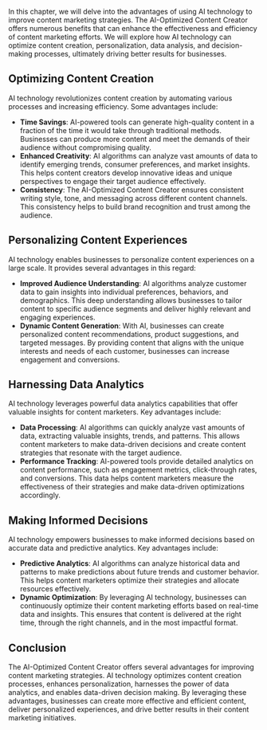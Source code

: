 
In this chapter, we will delve into the advantages of using AI technology to improve content marketing strategies. The AI-Optimized Content Creator offers numerous benefits that can enhance the effectiveness and efficiency of content marketing efforts. We will explore how AI technology can optimize content creation, personalization, data analysis, and decision-making processes, ultimately driving better results for businesses.

## Optimizing Content Creation

AI technology revolutionizes content creation by automating various processes and increasing efficiency. Some advantages include:

- **Time Savings**: AI-powered tools can generate high-quality content in a fraction of the time it would take through traditional methods. Businesses can produce more content and meet the demands of their audience without compromising quality.
- **Enhanced Creativity**: AI algorithms can analyze vast amounts of data to identify emerging trends, consumer preferences, and market insights. This helps content creators develop innovative ideas and unique perspectives to engage their target audience effectively.
- **Consistency**: The AI-Optimized Content Creator ensures consistent writing style, tone, and messaging across different content channels. This consistency helps to build brand recognition and trust among the audience.

## Personalizing Content Experiences

AI technology enables businesses to personalize content experiences on a large scale. It provides several advantages in this regard:

- **Improved Audience Understanding**: AI algorithms analyze customer data to gain insights into individual preferences, behaviors, and demographics. This deep understanding allows businesses to tailor content to specific audience segments and deliver highly relevant and engaging experiences.
- **Dynamic Content Generation**: With AI, businesses can create personalized content recommendations, product suggestions, and targeted messages. By providing content that aligns with the unique interests and needs of each customer, businesses can increase engagement and conversions.

## Harnessing Data Analytics

AI technology leverages powerful data analytics capabilities that offer valuable insights for content marketers. Key advantages include:

- **Data Processing**: AI algorithms can quickly analyze vast amounts of data, extracting valuable insights, trends, and patterns. This allows content marketers to make data-driven decisions and create content strategies that resonate with the target audience.
- **Performance Tracking**: AI-powered tools provide detailed analytics on content performance, such as engagement metrics, click-through rates, and conversions. This data helps content marketers measure the effectiveness of their strategies and make data-driven optimizations accordingly.

## Making Informed Decisions

AI technology empowers businesses to make informed decisions based on accurate data and predictive analytics. Key advantages include:

- **Predictive Analytics**: AI algorithms can analyze historical data and patterns to make predictions about future trends and customer behavior. This helps content marketers optimize their strategies and allocate resources effectively.
- **Dynamic Optimization**: By leveraging AI technology, businesses can continuously optimize their content marketing efforts based on real-time data and insights. This ensures that content is delivered at the right time, through the right channels, and in the most impactful format.

## Conclusion

The AI-Optimized Content Creator offers several advantages for improving content marketing strategies. AI technology optimizes content creation processes, enhances personalization, harnesses the power of data analytics, and enables data-driven decision making. By leveraging these advantages, businesses can create more effective and efficient content, deliver personalized experiences, and drive better results in their content marketing initiatives.
